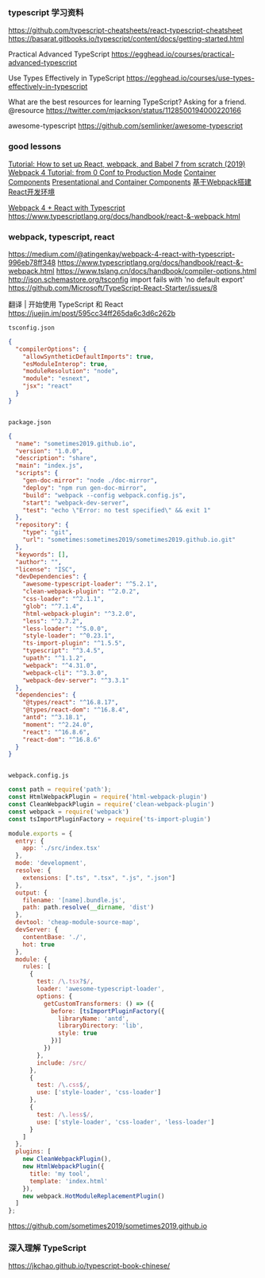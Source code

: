 ### typescript 学习资料
https://github.com/typescript-cheatsheets/react-typescript-cheatsheet
https://basarat.gitbooks.io/typescript/content/docs/getting-started.html

Practical Advanced TypeScript https://egghead.io/courses/practical-advanced-typescript

Use Types Effectively in TypeScript https://egghead.io/courses/use-types-effectively-in-typescript


What are the best resources for learning TypeScript? Asking for a friend. @resource
https://twitter.com/mjackson/status/1128500194000220166


awesome-typescript
https://github.com/semlinker/awesome-typescript

### good lessons
[Tutorial: How to set up React, webpack, and Babel 7 from scratch (2019) ](https://www.valentinog.com/blog/babel/)
[Webpack 4 Tutorial: from 0 Conf to Production Mode](https://www.valentinog.com/blog/webpack/)
[Container Components](https://medium.com/@learnreact/container-components-c0e67432e005)
[Presentational and Container Components](https://medium.com/@dan_abramov/smart-and-dumb-components-7ca2f9a7c7d0)
[基于Webpack搭建React开发环境](https://juejin.im/post/5afc29fa6fb9a07ab379a2ae)

[Webpack 4 + React with Typescript](https://medium.com/@atingenkay/webpack-4-react-with-typescript-996eb78ff348)
https://www.typescriptlang.org/docs/handbook/react-&-webpack.html


### webpack, typescript, react

https://medium.com/@atingenkay/webpack-4-react-with-typescript-996eb78ff348
https://www.typescriptlang.org/docs/handbook/react-&-webpack.html
https://www.tslang.cn/docs/handbook/compiler-options.html
http://json.schemastore.org/tsconfig
import fails with 'no default export'  https://github.com/Microsoft/TypeScript-React-Starter/issues/8

翻译 | 开始使用 TypeScript 和 React https://juejin.im/post/595cc34ff265da6c3d6c262b

`tsconfig.json`
```json
{
  "compilerOptions": {
    "allowSyntheticDefaultImports": true,
    "esModuleInterop": true,
    "moduleResolution": "node",
    "module": "esnext",
    "jsx": "react"
  }
}



```

`package.json`
```json
{
  "name": "sometimes2019.github.io",
  "version": "1.0.0",
  "description": "share",
  "main": "index.js",
  "scripts": {
    "gen-doc-mirror": "node ./doc-mirror",
    "deploy": "npm run gen-doc-mirror",
    "build": "webpack --config webpack.config.js",
    "start": "webpack-dev-server",
    "test": "echo \"Error: no test specified\" && exit 1"
  },
  "repository": {
    "type": "git",
    "url": "sometimes:sometimes2019/sometimes2019.github.io.git"
  },
  "keywords": [],
  "author": "",
  "license": "ISC",
  "devDependencies": {
    "awesome-typescript-loader": "^5.2.1",
    "clean-webpack-plugin": "^2.0.2",
    "css-loader": "^2.1.1",
    "glob": "^7.1.4",
    "html-webpack-plugin": "^3.2.0",
    "less": "^2.7.2",
    "less-loader": "^5.0.0",
    "style-loader": "^0.23.1",
    "ts-import-plugin": "^1.5.5",
    "typescript": "^3.4.5",
    "upath": "^1.1.2",
    "webpack": "^4.31.0",
    "webpack-cli": "^3.3.0",
    "webpack-dev-server": "^3.3.1"
  },
  "dependencies": {
    "@types/react": "^16.8.17",
    "@types/react-dom": "^16.8.4",
    "antd": "^3.18.1",
    "moment": "^2.24.0",
    "react": "^16.8.6",
    "react-dom": "^16.8.6"
  }
}



```

`webpack.config.js`
```js
const path = require('path');
const HtmlWebpackPlugin = require('html-webpack-plugin')
const CleanWebpackPlugin = require('clean-webpack-plugin')
const webpack = require('webpack')
const tsImportPluginFactory = require('ts-import-plugin')

module.exports = {
  entry: {
    app: './src/index.tsx'
  },
  mode: 'development',
  resolve: {
    extensions: [".ts", ".tsx", ".js", ".json"]
  },
  output: {
    filename: '[name].bundle.js',
    path: path.resolve(__dirname, 'dist')
  },
  devtool: 'cheap-module-source-map',
  devServer: {
    contentBase: './',
    hot: true
  },
  module: {
    rules: [
      {
        test: /\.tsx?$/,
        loader: 'awesome-typescript-loader',
        options: {
          getCustomTransformers: () => ({
            before: [tsImportPluginFactory({
              libraryName: 'antd',
              libraryDirectory: 'lib',
              style: true
            })]
          })
        },
        include: /src/
      },
      {
        test: /\.css$/,
        use: ['style-loader', 'css-loader']
      },
      {
        test: /\.less$/,
        use: ['style-loader', 'css-loader', 'less-loader']
      }
    ]
  },
  plugins: [
    new CleanWebpackPlugin(),
    new HtmlWebpackPlugin({
      title: 'my tool',
      template: 'index.html'
    }),
    new webpack.HotModuleReplacementPlugin()
  ]
};


```
https://github.com/sometimes2019/sometimes2019.github.io

### 深入理解 TypeScript
https://jkchao.github.io/typescript-book-chinese/
